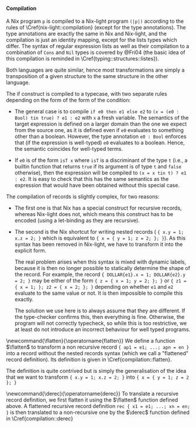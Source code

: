 #### Compilation

A Nix program `p` is compiled to a Nix-light program `(|p|)` according to the
rules of \Cref{nix-light::compilation} (except for the type annotations).
The type annotations are exactly the same in Nix and Nix-light, and the
compilation is just an identity mapping, except for the lists types which
differ. The syntax of regular expression lists as well as their compilation to
a combination of `Cons` and `Nil` types is covered by @Fri04 (the basic idea of
this compilation is reminded in \Cref{typing::structures::listes}).

Both languages are quite similar, hence most transformations are simply a
transposition of a given structure to the same structure in the other language.

The if construct is compiled to a typecase, with two separate rules
depending on the form of the form of the condition:

- The general case is to compile `if e0 then e1 else e2` to
  `(x = (e0 : Bool) tin true) ? e1 : e2` with `x` a fresh variable.
  The semantics of the target expression is defined on a larger domain than the
  one we expect from the source one, as it is defined even if `e0` evaluates to
  something other than a boolean. However, the type annotation `e0 : Bool`
  enforces that (if the expression is well-typed) `e0` evaluates to a boolean.
  Hence, the semantic coincides for well-typed terms.
  <!-- TODO: if e1 | e2 then ... -->

- If `e0` is of the form `isT x` where `isT` is a discriminant of the type `t`
  (i.e., a builtin function that returns `true` if its argument is of type `t`
  and `false` otherwise), then the expression will be compiled to
  `(x = x tin t) ? e1 : e2`.
  It is easy to check that this has the same semantics as the expression that
  would have been obtained without this special case.

The compilation of records is slightly complex, for two reasons:

- The first one is that Nix has a special construct for recursive records,
  whereas Nix-light does not, which means this construct has to be encoded
  (using a let-binding as they are recursive).

- The second is the Nix shortcut for writing nested records (
  `{ x.y = 1; x.z = 2; }` which is equivalent to `{ x = { y = 1; z = 2; }; }`).
  As this syntax has been removed in Nix-light, we have to transform it into
  the explicit form.

    The real problem arises when this syntax is mixed with dynamic labels,
    because it is then no longer possible to statically determine the shape of
    the record.
    For example, the record `{ DOLLAR{e1}.x = 1; DOLLAR{e2}.y = 2; }` may be
    either of the form `{ z = { x = 1; y = 2; }; }` or
    `{ z1 = { x = 1; }; z2 = { x = 2; }; }` depending on whether `e1` and `e2`
    evaluate to the same value or not.
    It is then impossible to compile this exactly.

    The solution we use here is to always assume that they are different.
    If the type-checker confirms this, then everything is fine.
    Otherwise, the program will not correctly typecheck, so while this is too
    restrictive, we at least do not introduce an incorrect behaviour for well
    typed programs.

\newcommand{\flatten}{\operatorname{flatten}}
We define a function $\flatten$ to transform a non recursive record
`{ ap1 = e1; ...; apn = en }` into a record without the nested records syntax
(which we call a "flattened" record definition).
Its definition is given in \Cref{compilation::flatten}.

The definition is quite contrived but is simply the generalisation of the
idea that we want to transform `{ x.y = 1; x.z = 2; }` into
`{ x = { y = 1; z = 2 }; }`

\newcommand{\derec}{\operatorname{derec}}
To translate a recursive record definition, we first flatten it using the
$\flatten$ function defined above.
A flattened recursive record definition `rec { x1 = e1; ...; xn = en; }` is
then translated to a non-recursive one by the $\derec$ function defined in
\Cref{compilation::derec}
